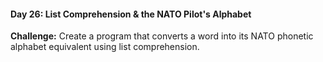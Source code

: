 #### Day 26: List Comprehension & the NATO Pilot's Alphabet
**Challenge:** Create a program that converts a word into its NATO phonetic alphabet equivalent using list comprehension.



